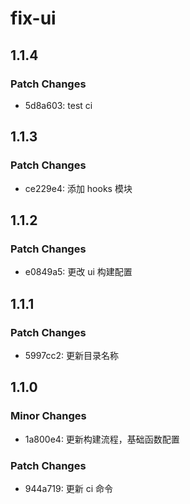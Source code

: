 # fix-ui

## 1.1.4

### Patch Changes

- 5d8a603: test ci

## 1.1.3

### Patch Changes

- ce229e4: 添加 hooks 模块

## 1.1.2

### Patch Changes

- e0849a5: 更改 ui 构建配置

## 1.1.1

### Patch Changes

- 5997cc2: 更新目录名称

## 1.1.0

### Minor Changes

- 1a800e4: 更新构建流程，基础函数配置

### Patch Changes

- 944a719: 更新 ci 命令
